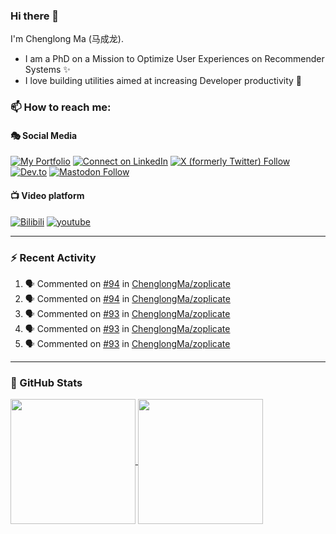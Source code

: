### Hi there 👋

I'm Chenglong Ma (马成龙). 

* I am a PhD on a Mission to Optimize User Experiences on Recommender Systems ✨
* I love building utilities aimed at increasing Developer productivity 💪 

### 📫 How to reach me:

#### 🎭 Social Media
[![My Portfolio](https://img.shields.io/badge/Visit_me_at-https://chenglongma.com-blue)](https://chenglongma.com)
[![Connect on LinkedIn](https://img.shields.io/badge/--linkedin?label=LinkedIn&logo=LinkedIn&style=social)](https://www.linkedin.com/in/machenglong/)
[![X (formerly Twitter) Follow](https://img.shields.io/twitter/follow/ChenglongM)](https://twitter.com/ChenglongM)
[![Dev.to](https://img.shields.io/badge/dev.to-0A0A0A?logo=devdotto&logoColor=white)](https://dev.to/chenglongma)
[![Mastodon Follow](https://img.shields.io/mastodon/follow/111725051309513061)](https://mastodon.social/@chenglongma)

#### 📺 Video platform
[![Bilibili](https://img.shields.io/badge/Bilibili-0A0A0A?logo=bilibili)](https://space.bilibili.com/3546378431105317)
[![youtube](https://img.shields.io/badge/YouTube-FF0000?logo=youtube&logoColor=white)](https://youtube.com/playlist?list=PLYRpHlp-9V_E5ZLhW1hbNaVjS5Zg6b6kQ&si=ezxUR7McUbZa4clT)

---

### :zap: Recent Activity

<!--START_SECTION:activity-->
1. 🗣 Commented on [#94](https://github.com/ChenglongMa/zoplicate/issues/94#issuecomment-2338309677) in [ChenglongMa/zoplicate](https://github.com/ChenglongMa/zoplicate)
2. 🗣 Commented on [#94](https://github.com/ChenglongMa/zoplicate/issues/94#issuecomment-2336991396) in [ChenglongMa/zoplicate](https://github.com/ChenglongMa/zoplicate)
3. 🗣 Commented on [#93](https://github.com/ChenglongMa/zoplicate/issues/93#issuecomment-2336985073) in [ChenglongMa/zoplicate](https://github.com/ChenglongMa/zoplicate)
4. 🗣 Commented on [#93](https://github.com/ChenglongMa/zoplicate/issues/93#issuecomment-2330296901) in [ChenglongMa/zoplicate](https://github.com/ChenglongMa/zoplicate)
5. 🗣 Commented on [#93](https://github.com/ChenglongMa/zoplicate/issues/93#issuecomment-2329083335) in [ChenglongMa/zoplicate](https://github.com/ChenglongMa/zoplicate)
<!--END_SECTION:activity-->

---

### 🌱 GitHub Stats

<a href="https://github.com/ChenglongMa#-github-stats">
  <img height=200 align="center" src="https://github-readme-stats.vercel.app/api?username=ChenglongMa" />
</a>
<a href="https://github.com/ChenglongMa#-github-stats">
  <img height=200 align="center" src="https://github-readme-stats.vercel.app/api/top-langs?username=ChenglongMa&layout=compact&langs_count=8&card_width=320" />
</a>


<!--
**ChenglongMa/ChenglongMa** is a ✨ _special_ ✨ repository because its `README.md` (this file) appears on your GitHub profile.

Here are some ideas to get you started:

- 🔭 I’m currently working on ...
- 🌱 I’m currently learning ...
- 👯 I’m looking to collaborate on ...
- 🤔 I’m looking for help with ...
- 💬 Ask me about ...
- 📫 How to reach me: ...
- 😄 Pronouns: ...
- ⚡ Fun fact: ...

![Chenglong's GitHub stats](https://github-readme-stats.vercel.app/api?username=ChenglongMa&show_icons=true&count_private=true)

---

![Top Langs](https://github-readme-stats.vercel.app/api/top-langs/?username=ChenglongMa)

---
-->
